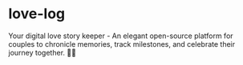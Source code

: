 # love-log
Your digital love story keeper - An elegant open-source platform for couples to chronicle memories, track milestones, and celebrate their journey together. 💑✨
